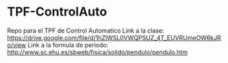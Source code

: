 # TPF-ControlAuto
Repo para el TPF de Control Automatico
Link a la clase:
https://drive.google.com/file/d/1hZlWSL0VWQPSUZ_4T_EUVRUmeOW6kJRo/view
Link a la formula de periodo:
http://www.sc.ehu.es/sbweb/fisica/solido/pendulo/pendulo.htm

